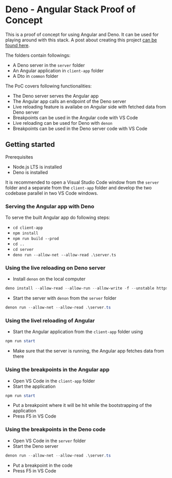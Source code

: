 # Deno - Angular Stack Proof of Concept
This is a proof of concept for using Angular and Deno. It can be used for playing around with this stack. A post about creating this project [can be found here](https://dev.to/tenkmilan/deno-angular-stack-proof-of-concept-1df2).

The folders contain followings:
* A Deno server in the `server` folder
* An Angular application in `client-app` folder
* A Dto in `common` folder

The PoC covers following functionalities:
* The Deno server serves the Angular app
* The Angular app calls an endpoint of the Deno server
* Live reloading feature is availabe on Angular side with fetched data from Deno server
* Breakpoints can be used in the Angular code with VS Code
* Live reloading can be used for Deno with `denon`
* Breakpoints can be used in the Deno server code with VS Code

## Getting started
Prerequisites
* Node.js LTS is installed
* Deno is installed

It is recommended to open a Visual Studio Code window from the `server` folder and a separate from the `client-app` folder and develop the two codebase parallel in two VS Code windows.

### Serving the Angular app with Deno
To serve the built Angular app do following steps:
* `cd client-app`
* `npm install`
* `npm run build --prod`
* `cd ..`
* `cd server`
* `deno run --allow-net --allow-read .\server.ts`

### Using the live reloading on Deno server
* Install `denon` on the local computer
```powershell
deno install --allow-read --allow-run --allow-write -f --unstable https://deno.land/x/denon/denon.ts
```
* Start the server with `denon` from the `server` folder
```powershell
denon run --allow-net --allow-read .\server.ts
``` 

### Using the livel reloading of Angular
* Start the Angular application from the `client-app` folder using
```powershell
npm run start
``` 
* Make sure that the server is running, the Angular app fetches data from there

### Using the breakpoints in the Angular app
* Open VS Code in the `client-app` folder
* Start the application
```powershell
npm run start
``` 
* Put a breakpoint where it will be hit while the bootstrapping of the application
* Press F5 in VS Code

### Using the breakpoints in the Deno code
* Open VS Code in the `server` folder
* Start the Deno server
```powershell
denon run --allow-net --allow-read .\server.ts
``` 
* Put a breakpoint in the code
* Press F5 in VS Code
